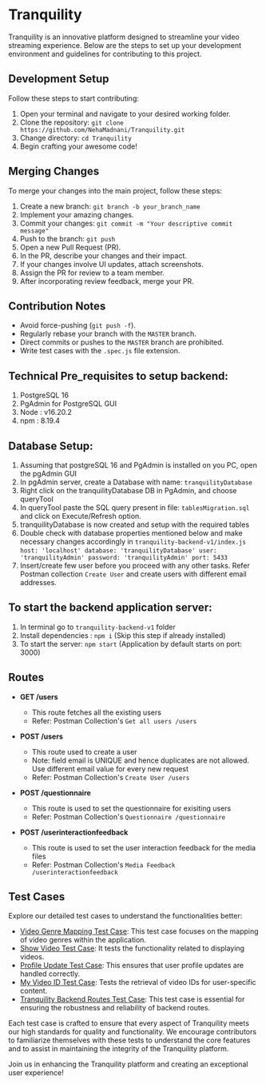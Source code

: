# Tranquility

Tranquility is an innovative platform designed to streamline your video streaming experience. Below are the steps to set up your development environment and guidelines for contributing to this project.

## Development Setup
Follow these steps to start contributing:

1. Open your terminal and navigate to your desired working folder.
2. Clone the repository: `git clone https://github.com/NehaMadnani/Tranquility.git`
3. Change directory: `cd Tranquility`
4. Begin crafting your awesome code!

## Merging Changes
To merge your changes into the main project, follow these steps:

1. Create a new branch: `git branch -b your_branch_name`
2. Implement your amazing changes.
3. Commit your changes: `git commit -m "Your descriptive commit message"`
4. Push to the branch: `git push`
5. Open a new Pull Request (PR).
6. In the PR, describe your changes and their impact.
7. If your changes involve UI updates, attach screenshots.
8. Assign the PR for review to a team member.
9. After incorporating review feedback, merge your PR.

## Contribution Notes
- Avoid force-pushing (`git push -f`).
- Regularly rebase your branch with the `MASTER` branch.
- Direct commits or pushes to the `MASTER` branch are prohibited.
- Write test cases with the `.spec.js` file extension.

## Technical Pre_requisites to setup backend:
1. PostgreSQL 16
2. PgAdmin for PostgreSQL GUI
3. Node : v16.20.2
4. npm : 8.19.4

## Database Setup:
1. Assuming that postgreSQL 16 and PgAdmin is installed on you PC, open the pgAdmin GUI
2. In pgAdmin server, create a Database with name: `tranquilityDatabase`
3. Right click on the tranquilityDatabase DB in PgAdmin, and choose queryTool
4. In queryTool paste the SQL query present in file: `tablesMigration.sql` and click on Execute/Refresh option.
5. tranquilityDatabase is now created and setup with the required tables
6. Double check with database properties mentioned below and make necessary changes accordingly in `tranquility-backend-v1/index.js`  
            ```
            host: 'localhost'
            database: 'tranquilityDatabase'
            user: 'tranquilityAdmin'
            password: 'tranquilityAdmin'
            port: 5433
            ```
8. Insert/create few user before you proceed with any other tasks. Refer Postman collection `Create User` and create users with different email addresses.

## To start the backend application server:
1. In terminal go to `tranquility-backend-v1` folder 
2. Install dependencies : `npm i` (Skip this step if already installed)
3. To start the server: `npm start` (Application by default starts on port: 3000)

## Routes

- **GET  /users**
    - This route fetches all the existing users
    - Refer: Postman Collection's `Get all users /users`

- **POST  /users** 
    - This route used to create a user
    - Note: field email is UNIQUE and hence duplicates are not allowed. Use different email value for every new request
    - Refer: Postman Collection's `Create User /users`

- **POST  /questionnaire**
    - This route is used to set the questionnaire for exisiting users
    - Refer: Postman Collection's `Questionnaire /questionnaire`

- **POST  /userinteractionfeedback**
    - This route is used to set the user interaction feedback for the media files
    - Refer: Postman Collection's `Media Feedback /userinteractionfeedback`
    
## Test Cases
Explore our detailed test cases to understand the functionalities better:


- [Video Genre Mapping Test Case](https://github.com/NehaMadnani/Tranquility/blob/main/videoGenreMapping.spec.js): This test case focuses on the mapping of video genres within the application.
- [Show Video Test Case](https://github.com/NehaMadnani/Tranquility/blob/main/showVideo.spec.js): It tests the functionality related to displaying videos.
- [Profile Update Test Case](https://github.com/NehaMadnani/Tranquility/blob/main/profileUpdate.spec.js): This ensures that user profile updates are handled correctly.
- [My Video ID Test Case](https://github.com/NehaMadnani/Tranquility/blob/main/myvideoid.spec.js): Tests the retrieval of video IDs for user-specific content.
- [Tranquility Backend Routes Test Case](https://github.com/NehaMadnani/Tranquility/blob/main/tranquility-backend-v1/routes.test.js): This test case is essential for ensuring the robustness and reliability of backend routes.


Each test case is crafted to ensure that every aspect of Tranquility meets our high standards for quality and functionality. We encourage contributors to familiarize themselves with these tests to understand the core features and to assist in maintaining the integrity of the Tranquility platform.

Join us in enhancing the Tranquility platform and creating an exceptional user experience!

